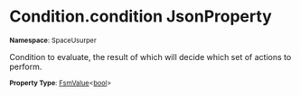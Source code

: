 # Condition.condition JsonProperty

<small>**Namespace**: SpaceUsurper</small>

Condition to evaluate, the result of which will decide which set of actions
to perform.

<small>**Property Type**: [FsmValue](../FsmValue-1.md)&lt;[bool](https://docs.microsoft.com/en-us/dotnet/api/system.boolean?view=netframework-4.5)&gt;</small>

